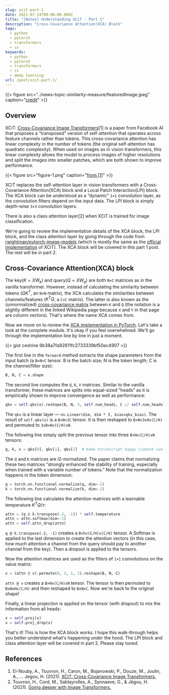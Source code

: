 ```yaml
---
slug: xcit-part-1
date: 2021-07-24T00:00:00.000Z
title: "[Notes] Understanding XCiT - Part 1"
description: "Cross-Covariance Attention(XCA) Block"
tags:
  - python
  - pytorch
  - transformers
  - cv
keywords:
  - python
  - pytorch
  - transformers
  - cv
  - deep learning
url: /post/xcit-part-1/
---
```


{{< figure src="../news-topic-similarity-measure/featuredImage.jpeg" caption="[credit](https://unsplash.com/photos/godmBw_gLDg)" >}}

## Overview

XCiT: [Cross-Covariance Image Transformers](http://arxiv.org/abs/2106.09681)[1] is a paper from Facebook AI that proposes a “transposed” version of self-attention that operates across feature channels rather than tokens. This cross-covariance attention has linear complexity in the number of tokens (the original self-attention has quadratic complexity). When used on images as in vision transformers, this linear complexity allows the model to process images of higher resolutions and split the images into smaller patches, which are both shown to improve performance.

{{< figure src="figure-1.png" caption="[from [1]](http://arxiv.org/abs/2106.09681)" >}}

XCiT replaces the self-attention layer in vision transformers with a Cross-Covariance Attention(XCA) block and a Local Patch Interaction(LPI) block. The XCA block can be understood as a “dynamic” `1×1` convolution layer, as the convolution filters depend on the input data. The LPI block is simply depth-wise `3×3` convolution layers.

There is also a class attention layer[2] when XCiT is trained for image classification.

We're going to review the implementation details of the XCA block, the LPI block, and the class attention layer by going through the code from [rwightman/pytorch-image-models](https://github.com/rwightman/pytorch-image-models/blob/763329f23f675626e657f012e633fca5ea0985ed/timm/models/xcit.py) (which is mostly the same as the [official implementation](https://github.com/facebookresearch/xcit/blob/master/xcit.py) of XCiT). The XCA block will be covered in this part 1 post. The rest will be in part 2.

## Cross-Covariance Attention(XCA) block

The key($K=XW_k$) and query($Q=XW_q$) are both `N×C` matrices as in the vanilla transformer. However, instead of calculating the similarity between tokens ($QK^T$, an `N×N` matrix), the XCA calculates the similarities between channels/features ($K^TQ$, a `C×C` matrix). The latter is also known as the (unnormalized) [cross-covariance matrix](https://www.wikiwand.com/en/Cross-covariance_matrix) between `K` and `Q` (the notation is a slightly different in the linked Wikipedia page because `X` and `Y` in that page are column vectors). That's where the name XCA comes from.

Now we move on to review the [XCA implementation in PyTorch](https://github.com/rwightman/pytorch-image-models/blob/763329f23f675626e657f012e633fca5ea0985ed/timm/models/xcit.py#L251). Let's take a look at the complete module. It's okay if you feel overwhelmed. We'll go through the implementation line by line in just a moment.

{{< gist ceshine 9b38a7fa92811fc2733339bf50ec4907 >}}

The first line in the `forward` method extracts the shape parameters from the input batch (a `B×N×C` tensor. B is the batch size; N is the token length; C is the channel/filter size):

```python
B, N, C = x.shape
```

The second line computes the `Q`, `K`, `V` matrices. Similar to the vanilla transformer, these matrices are splits into equal-sized “heads” as it is empirically shown to improve convergence as well as performance:

```python
qkv = self.qkv(x).reshape(B, N, 3, self.num_heads, C // self.num_heads).permute(2, 0, 3, 4, 1)
```

The `qkv` is a linear layer — `nn.Linear(dim, dim * 3, bias=qkv_bias)`. The result of `self.qkv(x)` is a `B×N×3C` tensor. It is then reshaped to `B×N×3xHx(C/H)` and permuted to `3xB×Hx(C/H)xN`.

The following line simply split the previous tensor into three `B×Hx(C/H)xN` tensors:

```python
q, k, v = qkv[0], qkv[1], qkv[2]  # make torchscript happy (cannot use tensor as tuple)
```

The `Q` and `K` matrices are $l2$-normalized. The paper claims that normalizing these two matrices “strongly enhanced the stability of training, especially when trained with a variable number of tokens.” Note that the normalization happens in the token dimension:

```python
q = torch.nn.functional.normalize(q, dim=-1)
k = torch.nn.functional.normalize(k, dim=-1)
```

The following line calculates the attention matrices with a learnable temperature $K^TQ/\tau$:

```python
attn = (q @ k.transpose(-2, -1)) * self.temperature
attn = attn.softmax(dim=-1)
attn = self.attn_drop(attn)
```

`q @ k.transpose(-2, -1)` creates a `B×hx(C/H)x(C/H)` tensor. A Softmax is applied to the last dimension to create the attention vectors (in this case, how much attention a channel from the query should pay to another channel from the key). Then a dropout is applied to the tensors.

Now the attention matrices are used as the filters of `1×1` convolutions on the value matrix:

```python
x = (attn @ v).permute(0, 3, 1, 2).reshape(B, N, C)
```

`attn @ v` creates a `B×Hx(C/H)xN` tensor. The tensor is then permuted to `BxNxHx(C/H)` and then reshaped to `BxNxC`. Now we're back to the original shape!

Finally, a linear projection is applied on the tensor (with dropout) to mix the information from all heads:

```python
x = self.proj(x)
x = self.proj_drop(x)
```

That's it! This is how the XCA block works. I hope this walk-through helps you better understand what's happening under the hood. The LPI block and class attention layer will be covered in part 2. Please stay tuned.

## References

1. El-Nouby, A., Touvron, H., Caron, M., Bojanowski, P., Douze, M., Joulin, A., … Jegou, H. (2021). [XCiT: Cross-Covariance Image Transformers.](http://arxiv.org/abs/2106.09681)
2. Touvron, H., Cord, M., Sablayrolles, A., Synnaeve, G., & Jégou, H. (2021). [Going deeper with Image Transformers.](http://arxiv.org/abs/2103.17239)

